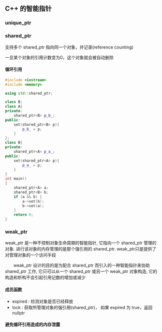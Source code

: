 ## C++ 的智能指针

### unique_ptr

### shared_ptr
支持多个 shared_ptr 指向同一个对象，并记录(reference counting)

一旦某个对象的引用计数变为0，这个对象就会被自动删除

#### 循环引用
```c++
#include <iostream>  
#include <memory>  

using std::shared_ptr;

class B;
class A{
private:
    shared_ptr<B> p_b_;
public:
    set(shared_ptr<B> p){
        p_b_ = p;
    }
};
class B{
private:
    shared_ptr<A> p_a_;
public:
    set(shared_ptr<A> p){
        p_a_ = p;
    }
}
int main()
{
    shared_ptr<A> a;
    shared_ptr<B> b;
    if (a && b) {
        a->set(b);
        b->set(a);
    }
    return 0;
}
```

### weak_ptr

weak_ptr 是一种不控制对象生命周期的智能指针, 它指向一个 shared_ptr 管理的对象. 进行该对象的内存管理的是那个强引用的 shared_ptr. weak_ptr只是提供了对管理对象的一个访问手段

　　weak_ptr 设计的目的是为配合 shared_ptr 而引入的一种智能指针来协助 shared_ptr 工作, 它只可以从一个 shared_ptr 或另一个 weak_ptr 对象构造, 它的构造和析构不会引起引用记数的增加或减少

#### 成员函数

* expired : 检测对象是否已经释放
* lock : 获取所管理对象的强引用(shared_ptr)， 如果 expired 为 true，返回 nullptr

#### 避免循环引用造成的内存泄露


